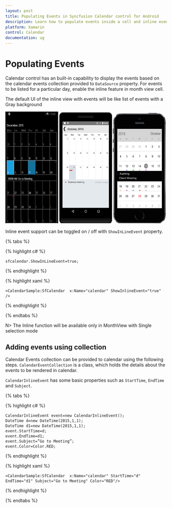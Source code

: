 ```yaml
---
layout: post
title: Populating Events in Syncfusion Calendar control for Android
description: Learn how to populate events inside a cell and inline events descriptions
platform: Xamarin
control: Calendar
documentation: ug
---
```


# Populating Events

Calendar control has an built-in capability to display the events based on the calendar events collection provided to `DataSource` property. For events to be listed for a particular day, enable the inline feature in month view cell.

The default UI of the inline view with events will be like list of events with a Gray background

![](images/Event.png)

Inline event support can be toggled on / off with `ShowInLineEvent` property.
    
{% tabs %}    
    
{% highlight c# %}
	
	sfcalendar.ShowInLineEvent=true;
	
{% endhighlight %}

{% highlight xaml %}

	<CalendarSample:SfCalendar  x:Name="calendar" ShowInlineEvent="true" />

{% endhighlight %}

{% endtabs %}
	
N> The Inline function will be available only in MonthView with Single selection mode
	
## Adding events using collection

Calendar Events collection can be provided to calendar using the following steps. `CalendarEventCollection` is a class, which holds the details about the events to be rendered in calendar. 

`CalendarInlineEvent` has some basic properties such as `StartTime`, `EndTime` and `Subject`.

{% tabs %}

{% highlight c# %}
		   
    CalendarInlineEvent event=new CalendarInlineEvent();
    DateTime d=new DateTime(2015,1,1);
    DateTime d1=new DateTime(2015,1,1);
    event.StartTime=d;
    event.EndTime=d1;
    event.Subject=”Go to Meeting”;
    event.Color=Color.RED;
		   
{% endhighlight %}

{% highlight xaml %}

	<CalendarSample:SfCalendar  x:Name="calendar" StartTime="d" EndTime="d1" Subject="Go to Meeting" Color="RED"/>

{% endhighlight %}

{% endtabs %}


	

	
